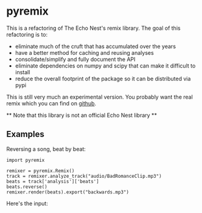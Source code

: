 # pyremix

This is a refactoring of The Echo Nest's remix library. The goal of this refactoring is to:

 - eliminate much of the cruft that has accumulated over the years
 - have a better method for caching and reusing analyses
 - consolidate/simplify and fully document the API
 - eliminate dependencies on numpy and scipy that can make it difficult to install
 - reduce the overall footprint of the package so it can be distributed via pypi
 
This is still very much an experimental version. You probably want the real remix
which you can find on [github](http://echonest.github.io/remix/). 

** Note that this library is not an official Echo Nest library **
 
## Examples


Reversing a song, beat by beat:

	import pyremix
	
    remixer = pyremix.Remix()
    track = remixer.analyze_track("audio/BadRomanceClip.mp3")
    beats = track['analysis']['beats']
    beats.reverse()
    remixer.render(beats).export("backwards.mp3")
    
Here's the input:

   <audio src="audio/BadRomanceClip.mp3">
    
Here's the output:

   <audio src="audio/BadRomanceClip.mp3">
    
    

Here's the classic 'one.py' that makes a new song that consists of just the first beats of every bar of the source song.

    import pyremix

    def one(inpath, outpath):
        remixer = pyremix.Remix()
        track = remixer.analyze_track(inpath)
        
        beats = []
        for i, beat in enumerate(track['analysis']['beats']):
            if beat['index_in_parent'] == 0:
                beats.append(beat)
        remixer.render(beats).export(outpath)

More examples can be found in the [examples](https://github.com/plamere/pyremix/tree/master/examples) directory in the Github repository.

In this example, we add a blip to every bar, beat or tatum:

	import pyremix
    remixer = pyremix.Remix()

	type = 'beats' # could be 'bars', 'sections', 'tatums' or 'segments'
    track = remixer.analyze_track(inpath)
    blip =  remixer.q_from_file("sounds/blip_high.wav", "wav")
    song = []
    for q in track['analysis'][type]:
        song.append(remixer.q_combine(q, blip))
    remixer.render(song).export(outpath)

            
## TODO
There's still lots to do:

  - Add DIRAC support for time stretching and pitch shifting
  - Fill out the examples to include all examples from remix
  - Improve the docs
 
 